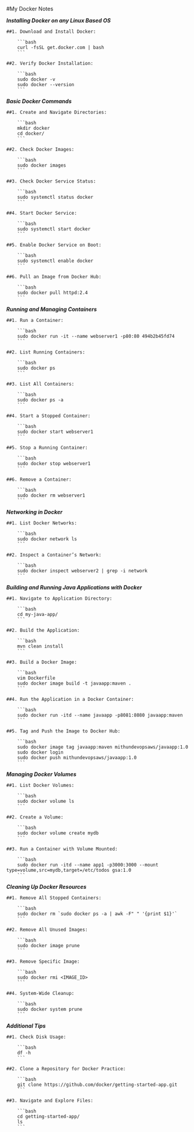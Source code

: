 #My Docker Notes

***Installing Docker on any Linux Based OS***

    ##1. Download and Install Docker:

        ```bash
        curl -fsSL get.docker.com | bash
        ```

    ##2. Verify Docker Installation:

        ```bash
        sudo docker -v
        sudo docker --version
        ```

***Basic Docker Commands***

    ##1. Create and Navigate Directories:

        ```bash
        mkdir docker
        cd docker/
        ```
    
    ##2. Check Docker Images:

        ```bash
        sudo docker images
        ```
    
    ##3. Check Docker Service Status:

        ```bash
        sudo systemctl status docker
        ```
    
    ##4. Start Docker Service:

        ```bash
        sudo systemctl start docker
        ```
    
    ##5. Enable Docker Service on Boot:

        ```bash
        sudo systemctl enable docker
        ```
    
    ##6. Pull an Image from Docker Hub:

        ```bash
        sudo docker pull httpd:2.4
        ```

***Running and Managing Containers***

    ##1. Run a Container:

        ```bash
        sudo docker run -it --name webserver1 -p80:80 494b2b45fd74
        ```
    
    ##2. List Running Containers:

        ```bash
        sudo docker ps
        ```
    
    ##3. List All Containers:

        ```bash
        sudo docker ps -a
        ```
    
    ##4. Start a Stopped Container:

        ```bash
        sudo docker start webserver1
        ```
    
    ##5. Stop a Running Container:

        ```bash
        sudo docker stop webserver1
        ```
    
    ##6. Remove a Container:

        ```bash
        sudo docker rm webserver1
        ```

***Networking in Docker***

    ##1. List Docker Networks:

        ```bash
        sudo docker network ls
        ```
    
    ##2. Inspect a Container’s Network:

        ```bash
        sudo docker inspect webserver2 | grep -i network
        ```

***Building and Running Java Applications with Docker***

    ##1. Navigate to Application Directory:

        ```bash
        cd my-java-app/
        ```
    
    ##2. Build the Application:

        ```bash
        mvn clean install
        ```
    
    ##3. Build a Docker Image:

        ```bash
        vim Dockerfile
        sudo docker image build -t javaapp:maven .
        ```
    
    ##4. Run the Application in a Docker Container:

        ```bash
        sudo docker run -itd --name javaapp -p8081:8080 javaapp:maven
        ```
    
    ##5. Tag and Push the Image to Docker Hub:

        ```bash
        sudo docker image tag javaapp:maven mithundevopsaws/javaapp:1.0
        sudo docker login
        sudo docker push mithundevopsaws/javaapp:1.0
        ```

***Managing Docker Volumes***

    ##1. List Docker Volumes:

        ```bash
        sudo docker volume ls
        ```
    
    ##2. Create a Volume:

        ```bash
        sudo docker volume create mydb
        ```
    
    ##3. Run a Container with Volume Mounted:

        ```bash
        sudo docker run -itd --name app1 -p3000:3000 --mount type=volume,src=mydb,target=/etc/todos gsa:1.0
        ```

***Cleaning Up Docker Resources***

    ##1. Remove All Stopped Containers:

        ```bash
        sudo docker rm `sudo docker ps -a | awk -F" " '{print $1}'`
        ```
    
    ##2. Remove All Unused Images:

        ```bash
        sudo docker image prune
        ```
    
    ##3. Remove Specific Image:

        ```bash
        sudo docker rmi <IMAGE_ID>
        ```
    
    ##4. System-Wide Cleanup:

        ```bash
        sudo docker system prune
        ```

***Additional Tips***

    ##1. Check Disk Usage:

        ```bash
        df -h
        ```
    
    ##2. Clone a Repository for Docker Practice:

        ```bash
        git clone https://github.com/docker/getting-started-app.git
        ```
    
    ##3. Navigate and Explore Files:

        ```bash 
        cd getting-started-app/
        ls
        ```